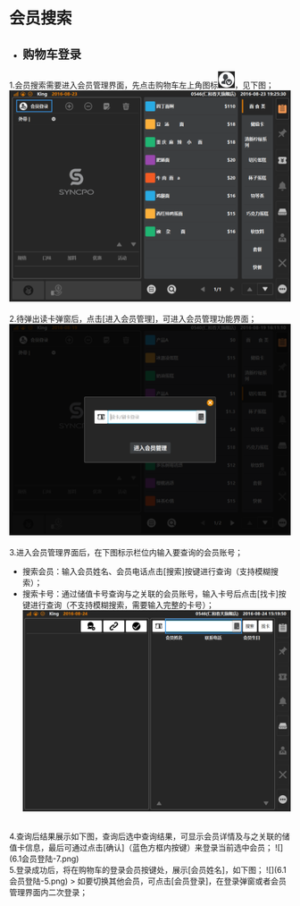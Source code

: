 # 会员搜索  
* ## 购物车登录  
1.会员搜索需要进入会员管理界面，先点击购物车左上角图标![](会员icon.png)，见下图；  
![](6.1会员登陆.png)  
<br />
2.待弹出读卡弹窗后，点击[进入会员管理]，可进入会员管理功能界面；  
![](6.2扫码登陆.png)  
<br />
3.进入会员管理界面后，在下图标示栏位内输入要查询的会员账号；  
* 搜索会员：输入会员姓名、会员电话点击[搜索]按键进行查询（支持模糊搜索）；  
* 搜索卡号：通过储值卡号查询与之关联的会员账号，输入卡号后点击[找卡]按键进行查询（不支持模糊搜索，需要输入完整的卡号）；
![](6.1会员登陆-6.png)  
<br />
4.查询后结果展示如下图，查询后选中查询结果，可显示会员详情及与之关联的储值卡信息，最后可通过点击[确认]（蓝色方框内按键）来登录当前选中会员；
![](6.1会员登陆-7.png)  
<br />
5.登录成功后，将在购物车的登录会员按键处，展示[会员姓名]，如下图；  
![](6.1会员登陆-5.png)  
> 如要切换其他会员，可点击[会员登录]，在登录弹窗或者会员管理界面内二次登录；